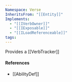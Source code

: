```yaml
---
Namespace: Verse
InheritsFrom: "[[Entity]]"
Implements:
  - "[[IVerbOwner]]"
  - "[[IExposable]]"
  - "[[ILoadReferenceable]]"
tags:
---
```


Provides a [[VerbTracker]]

#### References
- [[AbilityDef]]